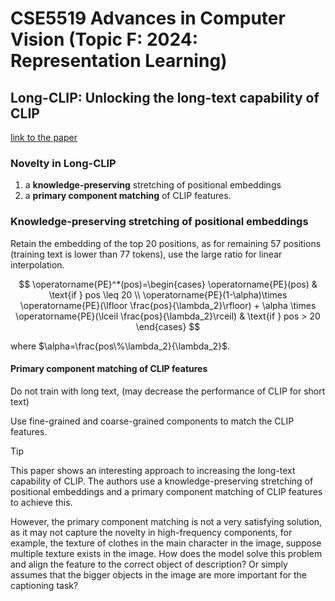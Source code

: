 # CSE5519 Advances in Computer Vision (Topic F: 2024: Representation Learning)

## Long-CLIP: Unlocking the long-text capability of CLIP

[link to the paper](https://arxiv.org/pdf/2403.15378)

### Novelty in Long-CLIP

1. a **knowledge-preserving** stretching of positional embeddings
2. a **primary component matching** of CLIP features.

### Knowledge-preserving stretching of positional embeddings

Retain the embedding of the top 20 positions, as for remaining 57 positions (training text is lower than 77 tokens), use the large ratio for linear interpolation.

$$
\operatorname{PE}^*(pos)=\begin{cases}
\operatorname{PE}(pos) & \text{if } pos \leq 20 \\
\operatorname{PE}(1-\alpha)\times \operatorname{PE}(\lfloor \frac{pos}{\lambda_2}\rfloor) + \alpha \times \operatorname{PE}(\lceil \frac{pos}{\lambda_2}\rceil) & \text{if } pos > 20
\end{cases}
$$

where $\alpha=\frac{pos\%\lambda_2}{\lambda_2}$.

#### Primary component matching of CLIP features

Do not train with long text, (may decrease the performance of CLIP for short text)

Use fine-grained and coarse-grained components to match the CLIP features.

> [!TIP]
>
> This paper shows an interesting approach to increasing the long-text capability of CLIP. The authors use a knowledge-preserving stretching of positional embeddings and a primary component matching of CLIP features to achieve this.
> 
> However, the primary component matching is not a very satisfying solution, as it may not capture the novelty in high-frequency components, for example, the texture of clothes in the main character in the image, suppose multiple texture exists in the image. How does the model solve this problem and align the feature to the correct object of description? Or simply assumes that the bigger objects in the image are more important for the captioning task?
